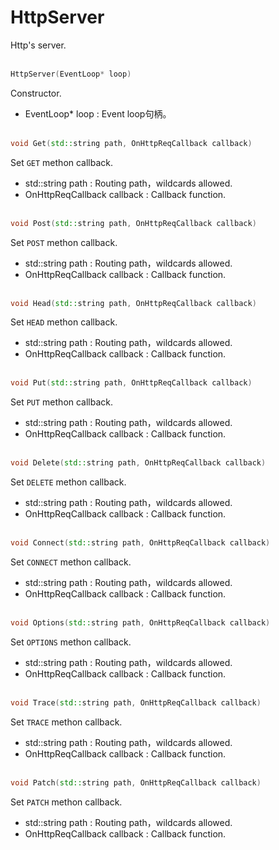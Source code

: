 # HttpServer
Http's server.
<br></br>
```C++
HttpServer(EventLoop* loop)
```
Constructor.
* EventLoop* loop : Event loop句柄。
<br></br>
```C++
void Get(std::string path, OnHttpReqCallback callback)
```
Set `GET` methon callback. 
* std::string path : Routing path，wildcards allowed.
* OnHttpReqCallback callback : Callback function.
<br></br>
```C++
void Post(std::string path, OnHttpReqCallback callback)
```
Set `POST` methon callback.
* std::string path : Routing path，wildcards allowed.
* OnHttpReqCallback callback : Callback function.
<br></br>
```C++
void Head(std::string path, OnHttpReqCallback callback)
```
Set `HEAD` methon callback. 
* std::string path : Routing path，wildcards allowed.
* OnHttpReqCallback callback : Callback function.
<br></br>
```C++
void Put(std::string path, OnHttpReqCallback callback)
```
Set `PUT` methon callback. 
* std::string path : Routing path，wildcards allowed.
* OnHttpReqCallback callback : Callback function.
<br></br>
```C++
void Delete(std::string path, OnHttpReqCallback callback)
```
Set `DELETE` methon callback. 
* std::string path : Routing path，wildcards allowed.
* OnHttpReqCallback callback : Callback function.
<br></br>
```C++
void Connect(std::string path, OnHttpReqCallback callback)
```
Set `CONNECT` methon callback. 
* std::string path : Routing path，wildcards allowed.
* OnHttpReqCallback callback : Callback function.
<br></br>
```C++
void Options(std::string path, OnHttpReqCallback callback)
```
Set `OPTIONS` methon callback.  
* std::string path : Routing path，wildcards allowed.
* OnHttpReqCallback callback : Callback function.
<br></br>
```C++
void Trace(std::string path, OnHttpReqCallback callback)
```
Set `TRACE` methon callback.  
* std::string path : Routing path，wildcards allowed.
* OnHttpReqCallback callback : Callback function.
<br></br>
```C++
void Patch(std::string path, OnHttpReqCallback callback)
```
Set `PATCH` methon callback.   
* std::string path : Routing path，wildcards allowed.
* OnHttpReqCallback callback : Callback function.